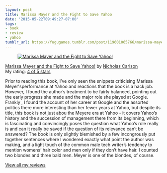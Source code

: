 ```yaml
---
layout: post
title: Marissa Mayer and the Fight to Save Yahoo
date: '2015-05-22T09:49:27-07:00'
tags:
- book
- review
- yahoo
tumblr_url: https://fugugames.tumblr.com/post/119601065766/marissa-mayer-and-the-fight-to-save-yahoo
---
```

[<figure data-orig-height="148" data-orig-width="98" data-orig-src="https://d.gr-assets.com/books/1409613156m/22608584.jpg"><img alt="Marissa Mayer and the Fight to Save Yahoo!" border="0" src="https://66.media.tumblr.com/6032279766dd9d8f13f318c140d6d1f9/tumblr_inline_pnibapqLOs1sjxbf5_540.jpg" data-orig-height="148" data-orig-width="98" data-orig-src="https://d.gr-assets.com/books/1409613156m/22608584.jpg"></figure>](https://www.goodreads.com/book/show/22608584-marissa-mayer-and-the-fight-to-save-yahoo)[Marissa Mayer and the Fight to Save Yahoo!](https://www.goodreads.com/book/show/22608584-marissa-mayer-and-the-fight-to-save-yahoo) by [Nicholas Carlson](https://www.goodreads.com/author/show/3172167.Nicholas_Carlson)  
My rating: [4 of 5 stars](https://www.goodreads.com/review/show/1273009721)  
  
Prior to reading this book, I’ve only seen the snippets criticising Marissa Meyer'sperformance at Yahoo and reactions that the book is a hack job. However, I found the author’s treatment to be fairly balanced, pointing out the early progress she made and the major role she played at Google. Frankly , I found the account of her career at Google and the assorted politics there more interesting than her fewer years at Yahoo, but despite its title, this book is not just abou the Meyere era at Yahoo - it covers Yahoo’s history and the succession of management there from its beginning, which is fascinating and convincingly poses the question what Yahoo’s role really is and can it really be saved if the question of its relevance can’t be answered? The book is only slightly blemished by a few incongrously put together sentences where I wondered exactly what point the author was making, and a light touch of the common male tech writer’s tendency to mention womens’ hair color and men only if they don’t have hair. I counted two blondes and three bald men. Meyer is one of the blondes, of course.  
  
[View all my reviews](https://www.goodreads.com/review/list/749440-philip)

